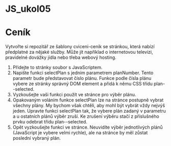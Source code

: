# JS_ukol05
# Ceník

Vytvořte si repozitář ze šablony cviceni-cenik se stránkou, která nabízí předplatné za nějaké služby. Může jít například o internetovou televizi, pravidelné dovážky jídla nebo třeba webový hosting.

1. Přidejte to stránky soubor s JavaScriptem.
2. Napište funkci selectPlan s jedním parametrem planNumber. Tento parametr bude představovat číslo plánu. Funkce podle čísla plánu vybere ze stránky správný DOM element a přidá k němu CSS třídu plan--selected.
3. Vyzkoušejte vaši funkci použít ve stránce pro výběr plánu.
4. Opakovaným voláním funkce selectPlan lze na stránce postupně vybrat všechny plány. My bychom však chtěli, aby mohl být vybrát vždy nejvýš jeden. Upravte funkci selectPlan tak, že vybere plán zadaný v parametru a u ostatních plánů výběr zruší. Ke zrušení výběru stačí z příslušného prvku odebrat třídu plan--selected.
5. Opět vyzkoušejte funkci ve stránce. Neuvidíte výběr jednotlivých plánů (JavaScript je vybere velmi rychle), ale na stránce by měl zůstat poslední vybraný plán.
